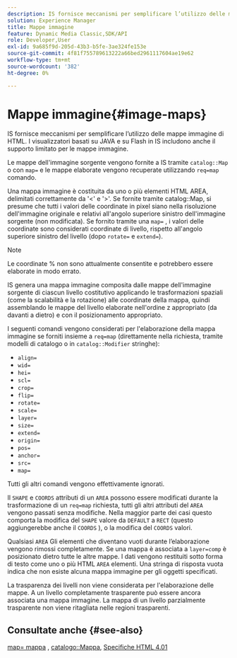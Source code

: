 ```yaml
---
description: IS fornisce meccanismi per semplificare l’utilizzo delle mappe immagine di HTML. I visualizzatori basati su JAVA e su Flash in IS includono anche il supporto limitato per le mappe immagine.
solution: Experience Manager
title: Mappe immagine
feature: Dynamic Media Classic,SDK/API
role: Developer,User
exl-id: 9a685f9d-205d-43b3-b5fe-3ae324fe153e
source-git-commit: 4f81f755789613222a66bed2961117604ae19e62
workflow-type: tm+mt
source-wordcount: '382'
ht-degree: 0%

---
```


# Mappe immagine{#image-maps}

IS fornisce meccanismi per semplificare l’utilizzo delle mappe immagine di HTML. I visualizzatori basati su JAVA e su Flash in IS includono anche il supporto limitato per le mappe immagine.

Le mappe dell&#39;immagine sorgente vengono fornite a IS tramite `catalog::Map` o con `map=` e le mappe elaborate vengono recuperate utilizzando `req=map` comando.

Una mappa immagine è costituita da uno o più elementi HTML AREA, delimitati correttamente da &#39;&lt;&#39; e &#39;>&#39;. Se fornite tramite catalog::Map, si presume che tutti i valori delle coordinate in pixel siano nella risoluzione dell&#39;immagine originale e relativi all&#39;angolo superiore sinistro dell&#39;immagine sorgente (non modificata). Se fornito tramite una `map=` , i valori delle coordinate sono considerati coordinate di livello, rispetto all&#39;angolo superiore sinistro del livello (dopo `rotate=` e `extend=`).

>[!NOTE]
>
>Le coordinate % non sono attualmente consentite e potrebbero essere elaborate in modo errato.

IS genera una mappa immagine composita dalle mappe dell&#39;immagine sorgente di ciascun livello costitutivo applicando le trasformazioni spaziali (come la scalabilità e la rotazione) alle coordinate della mappa, quindi assemblando le mappe del livello elaborate nell&#39;ordine z appropriato (da davanti a dietro) e con il posizionamento appropriato.

I seguenti comandi vengono considerati per l&#39;elaborazione della mappa immagine se forniti insieme a `req=map` (direttamente nella richiesta, tramite modelli di catalogo o in `catalog::Modifier` stringhe):

* `align=`
* `wid=`
* `hei=`
* `scl=`
* `crop=`
* `flip=`
* `rotate=`
* `scale=`
* `layer=`
* `size=`
* `extend=`
* `origin=`
* `pos=`
* `anchor=`
* `src=`
* `map=`

Tutti gli altri comandi vengono effettivamente ignorati.

Il `SHAPE` e `COORDS` attributi di un `AREA` possono essere modificati durante la trasformazione di un `req=map` richiesta, tutti gli altri attributi del `AREA` vengono passati senza modifiche. Nella maggior parte dei casi questo comporta la modifica del `SHAPE` valore da `DEFAULT` a `RECT` (questo aggiungerebbe anche il `COORDS` ), o la modifica del `COORDS` valori.

Qualsiasi `AREA` Gli elementi che diventano vuoti durante l’elaborazione vengono rimossi completamente. Se una mappa è associata a `layer=comp` è posizionato dietro tutte le altre mappe. I dati vengono restituiti sotto forma di testo come uno o più HTML `AREA` elementi. Una stringa di risposta vuota indica che non esiste alcuna mappa immagine per gli oggetti specificati.

La trasparenza dei livelli non viene considerata per l&#39;elaborazione delle mappe. A un livello completamente trasparente può essere ancora associata una mappa immagine. La mappa di un livello parzialmente trasparente non viene ritagliata nelle regioni trasparenti.

## Consultate anche {#see-also}

[map= mappa](../../../../../is-api/http-ref/image-serving-api-ref/c-http-protocol-reference/c-command-reference/r-map.md#reference-8f96545f196b4b7caa616e15c2363f06) , [catalogo::Mappa](/help/aem-is-ir-api/is-api/image-catalog/image-serving-api-ref/c-image-catalog-reference/c-image-svg-data-reference/c-image-data-reference/r-map-cat.md), [Specifiche HTML 4.01](https://www.w3.org/TR/html401/)
